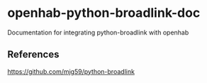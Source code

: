 # openhab-python-broadlink-doc
Documentation for integrating python-broadlink with openhab

## References
https://github.com/mjg59/python-broadlink
